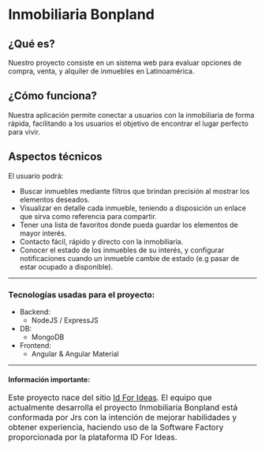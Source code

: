 # Inmobiliaria Bonpland

## ¿Qué es? 
Nuestro proyecto consiste en un sistema web para evaluar opciones de compra, venta, y alquiler de inmuebles en Latinoamérica. 

## ¿Cómo funciona? 
Nuestra aplicación permite conectar a usuarios con la inmobiliaria de forma rápida, facilitando a los usuarios el objetivo de encontrar el lugar perfecto para vivir. 

## Aspectos técnicos  
El usuario podrá:
+ Buscar inmuebles mediante filtros que brindan precisión al mostrar los elementos deseados.
+ Visualizar en detalle cada inmueble, teniendo a disposición un enlace que sirva como referencia para compartir.
+ Tener una lista de favoritos donde pueda guardar los elementos de mayor interés.
+  Contacto fácil, rápido y directo con la inmobiliaria.
+ Conocer el estado de los inmuebles de su interés, y configurar notificaciones cuando un inmueble cambie de estado (e.g pasar de estar ocupado a disponible).

---

### Tecnologías usadas para el proyecto:
+ Backend: 
	+ NodeJS / ExpressJS
+ DB:
	+ MongoDB 
+ Frontend:
	+ Angular & Angular Material
	
---
#### Información importante: 
<font size="3"> Este proyecto nace del sitio <a href="[ID for Ideas - Compartiendo experiencias](http://www.idforideas.com/)">Id For Ideas</a>. </font>
<font size="3">El equipo que actualmente desarrolla el proyecto Inmobiliaria Bonpland está conformada por Jrs con la intención de mejorar habilidades y obtener experiencia, haciendo uso de la Software Factory proporcionada por la plataforma ID For Ideas.</font>
